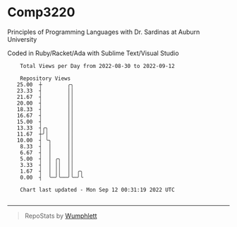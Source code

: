 # Comp3220

Principles of Programming Languages with Dr. Sardinas at Auburn University

Coded in Ruby/Racket/Ada with Sublime Text/Visual Studio

```
    Total Views per Day from 2022-08-30 to 2022-09-12

    Repository Views
   25.00  ┼        ╭╮
   23.33  ┤        ││
   21.67  ┤        ││
   20.00  ┤        ││
   18.33  ┤        ││
   16.67  ┤        ││
   15.00  ┤        ││
   13.33  ┤╭╮      ││
   11.67  ┼╯│      ││
   10.00  ┤ ╰╮     ││
    8.33  ┤  │     ││
    6.67  ┤  │     ││
    5.00  ┤  │ ╭╮  ││
    3.33  ┤  │ ││  ││
    1.67  ┤  │ ││  ││ ╭╮
    0.00  ┤  ╰─╯╰──╯╰─╯╰

    Chart last updated - Mon Sep 12 00:31:19 2022 UTC
    
```

---

> RepoStats by [Wumphlett](https://github.com/Wumphlett)
